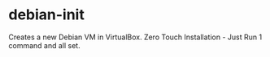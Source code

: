 # debian-init
Creates a new Debian VM in VirtualBox. Zero Touch Installation - Just Run 1 command and all set.
